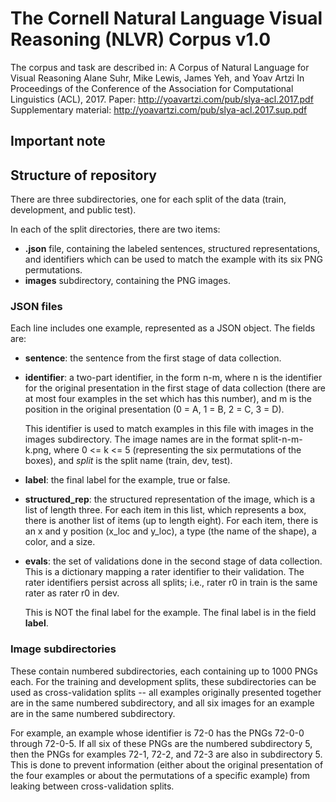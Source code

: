 # The Cornell Natural Language Visual Reasoning (NLVR) Corpus v1.0

The corpus and task are described in:
A Corpus of Natural Language for Visual Reasoning
Alane Suhr, Mike Lewis, James Yeh, and Yoav Artzi
In Proceedings of the Conference of the Association for Computational Linguistics (ACL), 2017.
Paper: http://yoavartzi.com/pub/slya-acl.2017.pdf  
Supplementary material: http://yoavartzi.com/pub/slya-acl.2017.sup.pdf  

## Important note

## Structure of repository

There are three subdirectories, one for each split of the data (train,
development, and public test).

In each of the split directories, there are two items:
* **.json** file, containing the labeled sentences, structured representations, and identifiers which can be used to match the example with its six PNG permutations.
* **images** subdirectory, containing the PNG images.

### JSON files
Each line includes one example, represented as a JSON object. The fields are:
* **sentence**: the sentence from the first stage of data collection.
* **identifier**: a two-part identifier, in the form n-m, where n is the identifier for the original presentation in the first stage of data collection (there are at most four examples in the set which has this number), and m is the position in the original presentation (0 = A, 1 = B, 2 = C, 3 = D). 
                   
  This identifier is used to match examples in this file with images in the images subdirectory. The image names are in the format split-n-m-k.png, where 0 <= k <= 5 (representing the six permutations of the boxes), and *split* is the split name (train, dev, test).
* **label**: the final label for the example, true or false.
* **structured_rep**: the structured representation of the image, which is a list of length three. For each item in this list, which represents a box, there is another list of items (up to length eight). For each item, there is an x and y position (x_loc and y_loc), a type (the name of the shape), a color, and a size.
* **evals**: the set of validations done in the second stage of data collection. This is a dictionary mapping a rater identifier to their validation. The rater identifiers persist across all splits; i.e., rater r0 in train is the same rater as rater r0 in dev. 
             
  This is NOT the final label for the example. The final label is in the field **label**.

### Image subdirectories
These contain numbered subdirectories, each containing up to 1000 PNGs each. For the training and development splits, these subdirectories can be used as cross-validation splits -- all examples originally presented together are in the same numbered subdirectory, and all six images for an example are in the same numbered subdirectory.
  
For example, an example whose identifier is 72-0 has the PNGs 72-0-0 through 72-0-5. If all six of these PNGs are the numbered subdirectory 5, then the PNGs for examples 72-1, 72-2, and 72-3 are also in subdirectory 5. This is done to prevent information (either about the original presentation of the four examples or about the permutations of a specific example) from leaking between cross-validation splits.

